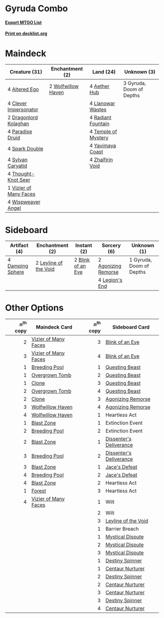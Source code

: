 # Gyruda Combo

#### [Export MTGO List](../collection/Gyruda%20Combo/Gyruda%20Combo.txt)
#### [Print on decklist.org](http://decklist.org/?deckmain=4%09Aether%20Hub%0A4%09Altered%20Ego%0A4%09Clever%20Impersonator%0A2%09Dragonlord%20Kolaghan%0A3%09Gyruda,%20Doom%20of%20Depths%0A4%09Llanowar%20Wastes%0A4%09Paradise%20Druid%0A4%09Radiant%20Fountain%0A4%09Spark%20Double%0A4%09Sylvan%20Caryatid%0A4%09Temple%20of%20Mystery%0A4%09Thought-Knot%20Seer%0A1%09Vizier%20of%20Many%20Faces%0A4%09Wispweaver%20Angel%0A2%09Wolfwillow%20Haven%0A4%09Yavimaya%20Coast%0A4%09Zhalfirin%20Void&deckside=2%09Agonizing%20Remorse%0A2%09Blink%20of%20an%20Eye%0A4%09Damping%20Sphere%0A1%09Gyruda,%20Doom%20of%20Depths%0A4%09Legion's%20End%0A2%09Leyline%20of%20the%20Void)
# Maindeck

|                                          Creature (31)                                          |                                       Enchantment (2)                                       |                                          Land (24)                                           |      Unknown (3)       |
|-------------------------------------------------------------------------------------------------|---------------------------------------------------------------------------------------------|----------------------------------------------------------------------------------------------|------------------------|
|4 [Altered Ego](http://gatherer.wizards.com/Pages/Card/Details.aspx?multiverseid=410005)         |2 [Wolfwillow Haven](http://gatherer.wizards.com/Pages/Card/Details.aspx?multiverseid=476456)|4 [Aether Hub](http://gatherer.wizards.com/Pages/Card/Details.aspx?multiverseid=417815)       |3 Gyruda, Doom of Depths|
|4 [Clever Impersonator](http://gatherer.wizards.com/Pages/Card/Details.aspx?multiverseid=470628) |                                                                                             |4 [Llanowar Wastes](http://gatherer.wizards.com/Pages/Card/Details.aspx?multiverseid=129627)  |                        |
|2 [Dragonlord Kolaghan](http://gatherer.wizards.com/Pages/Card/Details.aspx?multiverseid=394548) |                                                                                             |4 [Radiant Fountain](http://gatherer.wizards.com/Pages/Card/Details.aspx?multiverseid=438810) |                        |
|4 [Paradise Druid](http://gatherer.wizards.com/Pages/Card/Details.aspx?multiverseid=461098)      |                                                                                             |4 [Temple of Mystery](http://gatherer.wizards.com/Pages/Card/Details.aspx?multiverseid=373571)|                        |
|4 [Spark Double](http://gatherer.wizards.com/Pages/Card/Details.aspx?multiverseid=460995)        |                                                                                             |4 [Yavimaya Coast](http://gatherer.wizards.com/Pages/Card/Details.aspx?multiverseid=129810)   |                        |
|4 [Sylvan Caryatid](http://gatherer.wizards.com/Pages/Card/Details.aspx?multiverseid=373624)     |                                                                                             |4 [Zhalfirin Void](http://gatherer.wizards.com/Pages/Card/Details.aspx?multiverseid=443137)   |                        |
|4 [Thought-Knot Seer](http://gatherer.wizards.com/Pages/Card/Details.aspx?multiverseid=407519)   |                                                                                             |                                                                                              |                        |
|1 [Vizier of Many Faces](http://gatherer.wizards.com/Pages/Card/Details.aspx?multiverseid=426776)|                                                                                             |                                                                                              |                        |
|4 [Wispweaver Angel](http://gatherer.wizards.com/Pages/Card/Details.aspx?multiverseid=417608)    |                                                                                             |                                                                                              |                        |


# Sideboard

|                                       Artifact (4)                                        |                                        Enchantment (2)                                         |                                        Instant (2)                                         |                                         Sorcery (6)                                          |      Unknown (1)       |
|-------------------------------------------------------------------------------------------|------------------------------------------------------------------------------------------------|--------------------------------------------------------------------------------------------|----------------------------------------------------------------------------------------------|------------------------|
|4 [Damping Sphere](http://gatherer.wizards.com/Pages/Card/Details.aspx?multiverseid=443101)|2 [Leyline of the Void](http://gatherer.wizards.com/Pages/Card/Details.aspx?multiverseid=107682)|2 [Blink of an Eye](http://gatherer.wizards.com/Pages/Card/Details.aspx?multiverseid=442934)|2 [Agonizing Remorse](http://gatherer.wizards.com/Pages/Card/Details.aspx?multiverseid=476334)|1 Gyruda, Doom of Depths|
|                                                                                           |                                                                                                |                                                                                            |4 [Legion's End](http://gatherer.wizards.com/Pages/Card/Details.aspx?multiverseid=466860)     |                        |


# Other Options

|*n*<sup>th</sup> copy|                                         Maindeck Card                                         |*n*<sup>th</sup> copy|                                          Sideboard Card                                          |
|--------------------:|-----------------------------------------------------------------------------------------------|--------------------:|--------------------------------------------------------------------------------------------------|
|                    2|[Vizier of Many Faces](http://gatherer.wizards.com/Pages/Card/Details.aspx?multiverseid=426776)|                    3|[Blink of an Eye](http://gatherer.wizards.com/Pages/Card/Details.aspx?multiverseid=442934)        |
|                    3|[Vizier of Many Faces](http://gatherer.wizards.com/Pages/Card/Details.aspx?multiverseid=426776)|                    4|[Blink of an Eye](http://gatherer.wizards.com/Pages/Card/Details.aspx?multiverseid=442934)        |
|                    1|[Breeding Pool](http://gatherer.wizards.com/Pages/Card/Details.aspx?multiverseid=97088)        |                    1|[Questing Beast](http://gatherer.wizards.com/Pages/Card/Details.aspx?multiverseid=473133)         |
|                    1|[Overgrown Tomb](http://gatherer.wizards.com/Pages/Card/Details.aspx?multiverseid=405103)      |                    2|[Questing Beast](http://gatherer.wizards.com/Pages/Card/Details.aspx?multiverseid=473133)         |
|                    1|[Clone](http://gatherer.wizards.com/Pages/Card/Details.aspx?multiverseid=129501)               |                    3|[Questing Beast](http://gatherer.wizards.com/Pages/Card/Details.aspx?multiverseid=473133)         |
|                    2|[Overgrown Tomb](http://gatherer.wizards.com/Pages/Card/Details.aspx?multiverseid=405103)      |                    4|[Questing Beast](http://gatherer.wizards.com/Pages/Card/Details.aspx?multiverseid=473133)         |
|                    2|[Clone](http://gatherer.wizards.com/Pages/Card/Details.aspx?multiverseid=129501)               |                    3|[Agonizing Remorse](http://gatherer.wizards.com/Pages/Card/Details.aspx?multiverseid=476334)      |
|                    3|[Wolfwillow Haven](http://gatherer.wizards.com/Pages/Card/Details.aspx?multiverseid=476456)    |                    4|[Agonizing Remorse](http://gatherer.wizards.com/Pages/Card/Details.aspx?multiverseid=476334)      |
|                    4|[Wolfwillow Haven](http://gatherer.wizards.com/Pages/Card/Details.aspx?multiverseid=476456)    |                    1|Heartless Act                                                                                     |
|                    1|[Blast Zone](http://gatherer.wizards.com/Pages/Card/Details.aspx?multiverseid=461171)          |                    1|Extinction Event                                                                                  |
|                    2|[Breeding Pool](http://gatherer.wizards.com/Pages/Card/Details.aspx?multiverseid=97088)        |                    2|Extinction Event                                                                                  |
|                    2|[Blast Zone](http://gatherer.wizards.com/Pages/Card/Details.aspx?multiverseid=461171)          |                    1|[Dissenter's Deliverance](http://gatherer.wizards.com/Pages/Card/Details.aspx?multiverseid=426866)|
|                    3|[Breeding Pool](http://gatherer.wizards.com/Pages/Card/Details.aspx?multiverseid=97088)        |                    2|[Dissenter's Deliverance](http://gatherer.wizards.com/Pages/Card/Details.aspx?multiverseid=426866)|
|                    3|[Blast Zone](http://gatherer.wizards.com/Pages/Card/Details.aspx?multiverseid=461171)          |                    1|[Jace's Defeat](http://gatherer.wizards.com/Pages/Card/Details.aspx?multiverseid=430727)          |
|                    4|[Breeding Pool](http://gatherer.wizards.com/Pages/Card/Details.aspx?multiverseid=97088)        |                    2|[Jace's Defeat](http://gatherer.wizards.com/Pages/Card/Details.aspx?multiverseid=430727)          |
|                    4|[Blast Zone](http://gatherer.wizards.com/Pages/Card/Details.aspx?multiverseid=461171)          |                    2|Heartless Act                                                                                     |
|                    1|[Forest](http://gatherer.wizards.com/Pages/Card/Details.aspx?multiverseid=439860)              |                    3|Heartless Act                                                                                     |
|                    4|[Vizier of Many Faces](http://gatherer.wizards.com/Pages/Card/Details.aspx?multiverseid=426776)|                    1|Wilt                                                                                              |
|                     |                                                                                               |                    2|Wilt                                                                                              |
|                     |                                                                                               |                    3|[Leyline of the Void](http://gatherer.wizards.com/Pages/Card/Details.aspx?multiverseid=107682)    |
|                     |                                                                                               |                    1|Barrier Breach                                                                                    |
|                     |                                                                                               |                    1|[Mystical Dispute](http://gatherer.wizards.com/Pages/Card/Details.aspx?multiverseid=473020)       |
|                     |                                                                                               |                    2|[Mystical Dispute](http://gatherer.wizards.com/Pages/Card/Details.aspx?multiverseid=473020)       |
|                     |                                                                                               |                    3|[Mystical Dispute](http://gatherer.wizards.com/Pages/Card/Details.aspx?multiverseid=473020)       |
|                     |                                                                                               |                    1|[Destiny Spinner](http://gatherer.wizards.com/Pages/Card/Details.aspx?multiverseid=476419)        |
|                     |                                                                                               |                    1|[Centaur Nurturer](http://gatherer.wizards.com/Pages/Card/Details.aspx?multiverseid=461083)       |
|                     |                                                                                               |                    2|[Destiny Spinner](http://gatherer.wizards.com/Pages/Card/Details.aspx?multiverseid=476419)        |
|                     |                                                                                               |                    2|[Centaur Nurturer](http://gatherer.wizards.com/Pages/Card/Details.aspx?multiverseid=461083)       |
|                     |                                                                                               |                    3|[Centaur Nurturer](http://gatherer.wizards.com/Pages/Card/Details.aspx?multiverseid=461083)       |
|                     |                                                                                               |                    3|[Destiny Spinner](http://gatherer.wizards.com/Pages/Card/Details.aspx?multiverseid=476419)        |
|                     |                                                                                               |                    4|[Centaur Nurturer](http://gatherer.wizards.com/Pages/Card/Details.aspx?multiverseid=461083)       |

